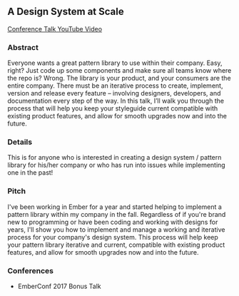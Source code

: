 ## A Design System at Scale
[Conference Talk YouTube Video](https://www.youtube.com/watch?v=x1Lr9OGpkok&index=20&list=PL4eq2DPpyBbna_5fLPqOqensqSZpGf-hT)

### Abstract
Everyone wants a great pattern library to use within their company. Easy, right? Just code up some components and make sure all teams know where the repo is? Wrong. The library is your product, and your consumers are the entire company. There must be an iterative process to create, implement, version and release every feature – involving designers, developers, and documentation every step of the way.
In this talk, I’ll walk you through the process that will help you keep your styleguide current compatible with existing product features, and allow for smooth upgrades now and into the future.

### Details
This is for anyone who is interested in creating a design system / pattern library for his/her company or who has run into issues while implementing one in the past!

### Pitch
I've been working in Ember for a year and started helping to implement a pattern library within my company in the fall. Regardless of if you're brand new to programming or have been coding and working with designs for years, I'll show you how to implement and manage a working and iterative process for your company's design system. This process will help keep your pattern library iterative and current, compatible with existing product features, and allow for smooth upgrades now and into the future.

### Conferences
* EmberConf 2017 Bonus Talk
